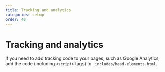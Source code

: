 ```yaml
---
title: Tracking and analytics
categories: setup
order: 40
---
```


# Tracking and analytics

If you need to add tracking code to your pages, such as Google Analytics, add the code (including `<script>` tags) to `_includes/head-elements.html`.
